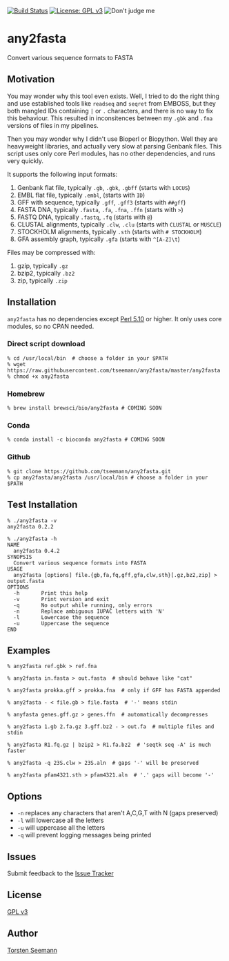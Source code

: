[![Build Status](https://travis-ci.org/tseemann/any2fasta.svg?branch=master)](https://travis-ci.org/tseemann/any2fasta) 
[![License: GPL v3](https://img.shields.io/badge/License-GPL%20v3-blue.svg)](https://www.gnu.org/licenses/gpl-3.0)
![Don't judge me](https://img.shields.io/badge/Language-Perl_5-steelblue.svg)

# any2fasta

Convert various sequence formats to FASTA

## Motivation

You may wonder why this tool even exists.  Well, I tried to do the right
thing and use established tools like `readseq` and `seqret` from EMBOSS, but
they both mangled IDs containing `|` or `.` characters, and
there is no way to fix this behaviour.  This resulted in inconsitences
between my `.gbk` and `.fna` versions of files in my pipelines.

Then you may wonder why I didn't use Bioperl or Biopython. Well they are
heavyweight libraries, and actually very slow at parsing Genbank files.
This script uses only core Perl modules, has no other dependencies, and
runs very quickly.

It supports the following input formats:

1. Genbank flat file, typically `.gb`, `.gbk`, `.gbff` (starts with `LOCUS`)
2. EMBL flat file, typically `.embl`, (starts with `ID`)
3. GFF with sequence, typically `.gff`, `.gff3` (starts with `##gff`)
4. FASTA DNA, typically `.fasta`, `.fa`, `.fna`, `.ffn` (starts with `>`)
5. FASTQ DNA, typically `.fastq`, `.fq` (starts with `@`)
6. CLUSTAL alignments, typically `.clw`, `.clu` (starts with `CLUSTAL` or `MUSCLE`)
7. STOCKHOLM alignments, typically `.sth` (starts with `# STOCKHOLM`)
8. GFA assembly graph, typically `.gfa` (starts with `^[A-Z]\t`)

Files may be compressed with:

1. gzip, typically `.gz`
2. bzip2, typically `.bz2`
3. zip, typically `.zip`

## Installation

`any2fasta` has no dependencies except [Perl 5.10](https://www.perl.org/)
or higher. It only uses core modules, so no CPAN needed.

### Direct script download
```
% cd /usr/local/bin  # choose a folder in your $PATH
% wget https://raw.githubusercontent.com/tseemann/any2fasta/master/any2fasta
% chmod +x any2fasta
```
### Homebrew
```
% brew install brewsci/bio/any2fasta # COMING SOON
```
### Conda
```
% conda install -c bioconda any2fasta # COMING SOON
```
### Github
```
% git clone https://github.com/tseemann/any2fasta.git
% cp any2fasta/any2fasta /usr/local/bin # choose a folder in your $PATH
```

## Test Installation

```
% ./any2fasta -v
any2fasta 0.2.2

% ./any2fasta -h
NAME
  any2fasta 0.4.2
SYNOPSIS
  Convert various sequence formats into FASTA
USAGE
  any2fasta [options] file.{gb,fa,fq,gff,gfa,clw,sth}[.gz,bz2,zip] > output.fasta
OPTIONS
  -h       Print this help
  -v       Print version and exit
  -q       No output while running, only errors
  -n       Replace ambiguous IUPAC letters with 'N'
  -l       Lowercase the sequence
  -u       Uppercase the sequence
END
```

## Examples
```
% any2fasta ref.gbk > ref.fna

% any2fasta in.fasta > out.fasta  # should behave like "cat"

% any2fasta prokka.gff > prokka.fna  # only if GFF has FASTA appended

% any2fasta - < file.gb > file.fasta  # '-' means stdin

% anyfasta genes.gff.gz > genes.ffn  # automatically decompresses

% any2fasta 1.gb 2.fa.gz 3.gff.bz2 - > out.fa  # multiple files and stdin

% any2fasta R1.fq.gz | bzip2 > R1.fa.bz2  # 'seqtk seq -A' is much faster

% any2fasta -q 23S.clw > 23S.aln  # gaps '-' will be preserved

% any2fasta pfam4321.sth > pfam4321.aln  # '.' gaps will become '-'
```

## Options

* `-n` replaces any characters that aren't A,C,G,T with N (gaps preserved)
* `-l` will lowercase all the letters
* `-u` will uppercase all the letters
* `-q` will prevent logging messages being printed

## Issues

Submit feedback to the [Issue Tracker](https://github.com/tseemann/any2fasta/issues)

## License

[GPL v3](https://raw.githubusercontent.com/tseemann/any2fasta/master/LICENSE)

## Author

[Torsten Seemann](http://tseemann.github.io/)

